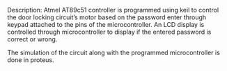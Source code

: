 Description: Atmel AT89c51 controller is programmed using keil to control the door locking circuit’s motor based on the password enter through keypad attached to the pins of the microcontroller. An LCD display is controlled through microcontroller to display if the entered password is correct or wrong.

The simulation of the circuit along with the programmed microcontroller is done in proteus.

